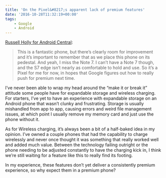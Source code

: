 ```yaml
---
title: 'On the Pixel&#8217;s apparent lack of premium features'
date: '2016-10-28T11:32:19+00:00'
tags:
    - Google
    - Android
---
```


[Russell Holly for Android Central](https://www.androidcentral.com/after-four-days-using-pixel-xl-i-miss-note-7):

> This is a fantastic phone, but there’s clearly room for improvement and it’s important to remember that as we place this phone on its pedestal. And yeah, I miss the Note 7. I can’t have a Note 7 though, and the S7 edge isn’t nearly as comfortable to hold and use. So it’s a Pixel for me for now, in hopes that Google figures out how to really push for premium next time.

I’ve never been able to wrap my head around the “make it or break it” attitude some people have for expandable storage and wireless charging. For starters, I’ve yet to have an experience with expandable storage on an Android phone that wasn’t clunky and frustrating. Storage is usually mishandled from app to app, causing errors and weird file management issues, at which point I usually remove my memory card and just use the phone without it.

As for Wireless charging, it’s always been a bit of a half-baked idea in my opinion. I’ve owned a couple phones that had the capability to charge wirelessly and never once thought it was something that really worked well and added much value. Between the technology failing outright or the phone needing to be adjusted constantly to have the charging kick in, I think we’re still waiting for a feature like this to really find its footing.

In my experience, these features don’t yet deliver a consistently premium experience, so why expect them in a premium phone?